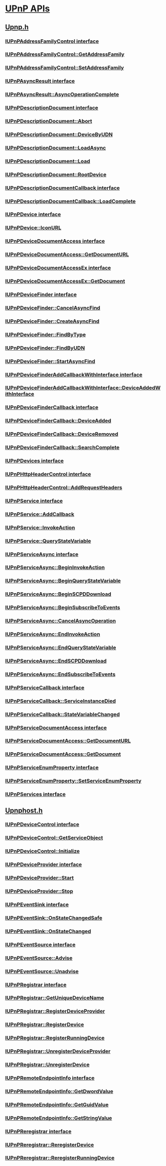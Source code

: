# [UPnP APIs](index.md)
## [Upnp.h](../upnp/index.md)
### [IUPnPAddressFamilyControl interface](../upnp/nn-upnp-iupnpaddressfamilycontrol.md)
### [IUPnPAddressFamilyControl::GetAddressFamily](../upnp/nf-upnp-iupnpaddressfamilycontrol-getaddressfamily.md)
### [IUPnPAddressFamilyControl::SetAddressFamily](../upnp/nf-upnp-iupnpaddressfamilycontrol-setaddressfamily.md)
### [IUPnPAsyncResult interface](../upnp/nn-upnp-iupnpasyncresult.md)
### [IUPnPAsyncResult::AsyncOperationComplete](../upnp/nf-upnp-iupnpasyncresult-asyncoperationcomplete.md)
### [IUPnPDescriptionDocument interface](../upnp/nn-upnp-iupnpdescriptiondocument.md)
### [IUPnPDescriptionDocument::Abort](../upnp/nf-upnp-iupnpdescriptiondocument-abort.md)
### [IUPnPDescriptionDocument::DeviceByUDN](../upnp/nf-upnp-iupnpdescriptiondocument-devicebyudn.md)
### [IUPnPDescriptionDocument::LoadAsync](../upnp/nf-upnp-iupnpdescriptiondocument-loadasync.md)
### [IUPnPDescriptionDocument::Load](../upnp/nf-upnp-iupnpdescriptiondocument-load.md)
### [IUPnPDescriptionDocument::RootDevice](../upnp/nf-upnp-iupnpdescriptiondocument-rootdevice.md)
### [IUPnPDescriptionDocumentCallback interface](../upnp/nn-upnp-iupnpdescriptiondocumentcallback.md)
### [IUPnPDescriptionDocumentCallback::LoadComplete](../upnp/nf-upnp-iupnpdescriptiondocumentcallback-loadcomplete.md)
### [IUPnPDevice interface](../upnp/nn-upnp-iupnpdevice.md)
### [IUPnPDevice::IconURL](../upnp/nf-upnp-iupnpdevice-iconurl.md)
### [IUPnPDeviceDocumentAccess interface](../upnp/nn-upnp-iupnpdevicedocumentaccess.md)
### [IUPnPDeviceDocumentAccess::GetDocumentURL](../upnp/nf-upnp-iupnpdevicedocumentaccess-getdocumenturl.md)
### [IUPnPDeviceDocumentAccessEx interface](../upnp/nn-upnp-iupnpdevicedocumentaccessex.md)
### [IUPnPDeviceDocumentAccessEx::GetDocument](../upnp/nf-upnp-iupnpdevicedocumentaccessex-getdocument.md)
### [IUPnPDeviceFinder interface](../upnp/nn-upnp-iupnpdevicefinder.md)
### [IUPnPDeviceFinder::CancelAsyncFind](../upnp/nf-upnp-iupnpdevicefinder-cancelasyncfind.md)
### [IUPnPDeviceFinder::CreateAsyncFind](../upnp/nf-upnp-iupnpdevicefinder-createasyncfind.md)
### [IUPnPDeviceFinder::FindByType](../upnp/nf-upnp-iupnpdevicefinder-findbytype.md)
### [IUPnPDeviceFinder::FindByUDN](../upnp/nf-upnp-iupnpdevicefinder-findbyudn.md)
### [IUPnPDeviceFinder::StartAsyncFind](../upnp/nf-upnp-iupnpdevicefinder-startasyncfind.md)
### [IUPnPDeviceFinderAddCallbackWithInterface interface](../upnp/nn-upnp-iupnpdevicefinderaddcallbackwithinterface.md)
### [IUPnPDeviceFinderAddCallbackWithInterface::DeviceAddedWithInterface](../upnp/nf-upnp-iupnpdevicefinderaddcallbackwithinterface-deviceaddedwithinterface.md)
### [IUPnPDeviceFinderCallback interface](../upnp/nn-upnp-iupnpdevicefindercallback.md)
### [IUPnPDeviceFinderCallback::DeviceAdded](../upnp/nf-upnp-iupnpdevicefindercallback-deviceadded.md)
### [IUPnPDeviceFinderCallback::DeviceRemoved](../upnp/nf-upnp-iupnpdevicefindercallback-deviceremoved.md)
### [IUPnPDeviceFinderCallback::SearchComplete](../upnp/nf-upnp-iupnpdevicefindercallback-searchcomplete.md)
### [IUPnPDevices interface](../upnp/nn-upnp-iupnpdevices.md)
### [IUPnPHttpHeaderControl interface](../upnp/nn-upnp-iupnphttpheadercontrol.md)
### [IUPnPHttpHeaderControl::AddRequestHeaders](../upnp/nf-upnp-iupnphttpheadercontrol-addrequestheaders.md)
### [IUPnPService interface](../upnp/nn-upnp-iupnpservice.md)
### [IUPnPService::AddCallback](../upnp/nf-upnp-iupnpservice-addcallback.md)
### [IUPnPService::InvokeAction](../upnp/nf-upnp-iupnpservice-invokeaction.md)
### [IUPnPService::QueryStateVariable](../upnp/nf-upnp-iupnpservice-querystatevariable.md)
### [IUPnPServiceAsync interface](../upnp/nn-upnp-iupnpserviceasync.md)
### [IUPnPServiceAsync::BeginInvokeAction](../upnp/nf-upnp-iupnpserviceasync-begininvokeaction.md)
### [IUPnPServiceAsync::BeginQueryStateVariable](../upnp/nf-upnp-iupnpserviceasync-beginquerystatevariable.md)
### [IUPnPServiceAsync::BeginSCPDDownload](../upnp/nf-upnp-iupnpserviceasync-beginscpddownload.md)
### [IUPnPServiceAsync::BeginSubscribeToEvents](../upnp/nf-upnp-iupnpserviceasync-beginsubscribetoevents.md)
### [IUPnPServiceAsync::CancelAsyncOperation](../upnp/nf-upnp-iupnpserviceasync-cancelasyncoperation.md)
### [IUPnPServiceAsync::EndInvokeAction](../upnp/nf-upnp-iupnpserviceasync-endinvokeaction.md)
### [IUPnPServiceAsync::EndQueryStateVariable](../upnp/nf-upnp-iupnpserviceasync-endquerystatevariable.md)
### [IUPnPServiceAsync::EndSCPDDownload](../upnp/nf-upnp-iupnpserviceasync-endscpddownload.md)
### [IUPnPServiceAsync::EndSubscribeToEvents](../upnp/nf-upnp-iupnpserviceasync-endsubscribetoevents.md)
### [IUPnPServiceCallback interface](../upnp/nn-upnp-iupnpservicecallback.md)
### [IUPnPServiceCallback::ServiceInstanceDied](../upnp/nf-upnp-iupnpservicecallback-serviceinstancedied.md)
### [IUPnPServiceCallback::StateVariableChanged](../upnp/nf-upnp-iupnpservicecallback-statevariablechanged.md)
### [IUPnPServiceDocumentAccess interface](../upnp/nn-upnp-iupnpservicedocumentaccess.md)
### [IUPnPServiceDocumentAccess::GetDocumentURL](../upnp/nf-upnp-iupnpservicedocumentaccess-getdocumenturl.md)
### [IUPnPServiceDocumentAccess::GetDocument](../upnp/nf-upnp-iupnpservicedocumentaccess-getdocument.md)
### [IUPnPServiceEnumProperty interface](../upnp/nn-upnp-iupnpserviceenumproperty.md)
### [IUPnPServiceEnumProperty::SetServiceEnumProperty](../upnp/nf-upnp-iupnpserviceenumproperty-setserviceenumproperty.md)
### [IUPnPServices interface](../upnp/nn-upnp-iupnpservices.md)
## [Upnphost.h](../upnphost/index.md)
### [IUPnPDeviceControl interface](../upnphost/nn-upnphost-iupnpdevicecontrol.md)
### [IUPnPDeviceControl::GetServiceObject](../upnphost/nf-upnphost-iupnpdevicecontrol-getserviceobject.md)
### [IUPnPDeviceControl::Initialize](../upnphost/nf-upnphost-iupnpdevicecontrol-initialize.md)
### [IUPnPDeviceProvider interface](../upnphost/nn-upnphost-iupnpdeviceprovider.md)
### [IUPnPDeviceProvider::Start](../upnphost/nf-upnphost-iupnpdeviceprovider-start.md)
### [IUPnPDeviceProvider::Stop](../upnphost/nf-upnphost-iupnpdeviceprovider-stop.md)
### [IUPnPEventSink interface](../upnphost/nn-upnphost-iupnpeventsink.md)
### [IUPnPEventSink::OnStateChangedSafe](../upnphost/nf-upnphost-iupnpeventsink-onstatechangedsafe.md)
### [IUPnPEventSink::OnStateChanged](../upnphost/nf-upnphost-iupnpeventsink-onstatechanged.md)
### [IUPnPEventSource interface](../upnphost/nn-upnphost-iupnpeventsource.md)
### [IUPnPEventSource::Advise](../upnphost/nf-upnphost-iupnpeventsource-advise.md)
### [IUPnPEventSource::Unadvise](../upnphost/nf-upnphost-iupnpeventsource-unadvise.md)
### [IUPnPRegistrar interface](../upnphost/nn-upnphost-iupnpregistrar.md)
### [IUPnPRegistrar::GetUniqueDeviceName](../upnphost/nf-upnphost-iupnpregistrar-getuniquedevicename.md)
### [IUPnPRegistrar::RegisterDeviceProvider](../upnphost/nf-upnphost-iupnpregistrar-registerdeviceprovider.md)
### [IUPnPRegistrar::RegisterDevice](../upnphost/nf-upnphost-iupnpregistrar-registerdevice.md)
### [IUPnPRegistrar::RegisterRunningDevice](../upnphost/nf-upnphost-iupnpregistrar-registerrunningdevice.md)
### [IUPnPRegistrar::UnregisterDeviceProvider](../upnphost/nf-upnphost-iupnpregistrar-unregisterdeviceprovider.md)
### [IUPnPRegistrar::UnregisterDevice](../upnphost/nf-upnphost-iupnpregistrar-unregisterdevice.md)
### [IUPnPRemoteEndpointInfo interface](../upnphost/nn-upnphost-iupnpremoteendpointinfo.md)
### [IUPnPRemoteEndpointInfo::GetDwordValue](../upnphost/nf-upnphost-iupnpremoteendpointinfo-getdwordvalue.md)
### [IUPnPRemoteEndpointInfo::GetGuidValue](../upnphost/nf-upnphost-iupnpremoteendpointinfo-getguidvalue.md)
### [IUPnPRemoteEndpointInfo::GetStringValue](../upnphost/nf-upnphost-iupnpremoteendpointinfo-getstringvalue.md)
### [IUPnPReregistrar interface](../upnphost/nn-upnphost-iupnpreregistrar.md)
### [IUPnPReregistrar::ReregisterDevice](../upnphost/nf-upnphost-iupnpreregistrar-reregisterdevice.md)
### [IUPnPReregistrar::ReregisterRunningDevice](../upnphost/nf-upnphost-iupnpreregistrar-reregisterrunningdevice.md)
